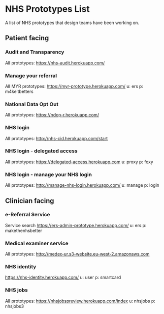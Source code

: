 # NHS Prototypes List
A list of NHS prototypes that design teams have been working on.

## Patient facing

### Audit and Transparency

All prototypes: https://nhs-audit.herokuapp.com/

### Manage your referral

All MYR prototypes:  https://myr-prototype.herokuapp.com/
 u: ers
 p: m4keitbetters
 
### National Data Opt Out

All prototypes: https://ndop-r.herokuapp.com/

### NHS login

All prototypes: http://nhs-cid.herokuapp.com/start

### NHS login - delegated access

All prototypes: https://delegated-access.herokuapp.com
 u: proxy
 p: foxy

### NHS login - manage your NHS login

All prototypes: http://manage-nhs-login.herokuapp.com/
 u: manage
 p: login

##  Clinician facing

### e-Referral Service

Service search  https://ers-admin-prototype.herokuapp.com/
 u: ers
 p: makethenhsbetter

### Medical examiner service

All prototypes: http://medex-ur.s3-website.eu-west-2.amazonaws.com

### NHS identity

https://nhs-identity.herokuapp.com/
 u: user
 p: smartcard

### NHS jobs

All prototypes: https://nhsjobspreview.herokuapp.com/index
u: nhsjobs
p: nhsjobs3
